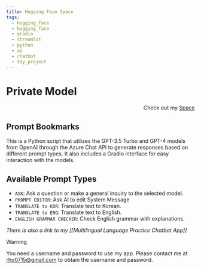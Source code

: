 ```yaml
---
title: Hugging Face Space
tags:
  - hugging_face
  - hugging_face
  - gradio
  - streamlit
  - python
  - ai
  - chatbot
  - toy_project
---
```

# Private Model
<p align="right">Check out my <a href='https://huggingface.co/spaces/rho715/private_model'>Space</a></p>

## Prompt Bookmarks

This is a Python script that utilizes the GPT-3.5 Turbo and GPT-4 models from OpenAI through the Azure Chat API to generate responses based on different prompt types. It also includes a Gradio interface for easy interaction with the models.

## Available Prompt Types
- `ASK`: Ask a question or make a general inquiry to the selected model.
- `PROMPT EDITOR`: Ask AI to edit System Message
- `TRANSLATE to KOR`: Translate text to Korean.
- `TRANSLATE to ENG`: Translate text to English.
- `ENGLISH GRAMMAR CHECKER`: Check English grammar with explanations.

*There is also a link to my [[Multilingual Language Practice Chatbot App]]*

> [!warning] 
> You need a username and password to use my app. Please contact me at [rho0715@gmail.com](mailto:rho0715@gmail.com) to obtain the username and password.

